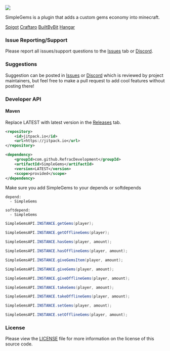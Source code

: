 ![](https://i.imgur.com/60pxSr4.png)

SimpleGems is a plugin that adds a custom gems economy into minecraft.

[Spigot](https://www.spigotmc.org/resources/96827/) [Craftaro](https://craftaro.com/marketplace/product/simplegems.755) [BuiltByBit](https://builtbybit.com/resources/simplegems.21583/) [Hangar](https://hangar.papermc.io/RefracDevelopment/SimpleGems/)

### Issue Reporting/Support

Please report all issues/support questions to the [Issues](https://github.com/RefracDevelopment/SimpleGems/issues) tab or [Discord](https://discord.gg/EFeSKPg739).

### Suggestions

Suggestion can be posted in [Issues](https://github.com/RefracDevelopment/SimpleGems/issues) or [Discord](https://discord.gg/EFeSKPg739) which is reviewed by project maintainers, but feel free to make a pull request to add cool features without posting there!

### Developer API
#### Maven
Replace LATEST with latest version in the [Releases](https://github.com/RefracDevelopment/SimpleGems/releases/latest) tab.
```XML
<repository>
    <id>jitpack.io</id>
    <url>https://jitpack.io</url>
</repository>

<dependency>
    <groupId>com.github.RefracDevelopment</groupId>
    <artifactId>SimpleGems</artifactId>
    <version>LATEST</version>
    <scope>provided</scope>
</dependency>
```
Make sure you add SimpleGems to your depends or softdepends
```YML
depend:
  - SimpleGems

softdepend:
  - SimpleGems
```

```JAVA
SimpleGemsAPI.INSTANCE.getGems(player);

SimpleGemsAPI.INSTANCE.getOfflineGems(player);

SimpleGemsAPI.INSTANCE.hasGems(player, amount);

SimpleGemsAPI.INSTANCE.hasOfflineGems(player, amount);

SimpleGemsAPI.INSTANCE.giveGemsItem(player, amount);

SimpleGemsAPI.INSTANCE.giveGems(player, amount);

SimpleGemsAPI.INSTANCE.giveOfflineGems(player, amount);

SimpleGemsAPI.INSTANCE.takeGems(player, amount);

SimpleGemsAPI.INSTANCE.takeOfflineGems(player, amount);

SimpleGemsAPI.INSTANCE.setGems(player, amount);

SimpleGemsAPI.INSTANCE.setOfflineGems(player, amount);
```

### License
Please view the [LICENSE](LICENSE) file for more information on the license of this source code.
